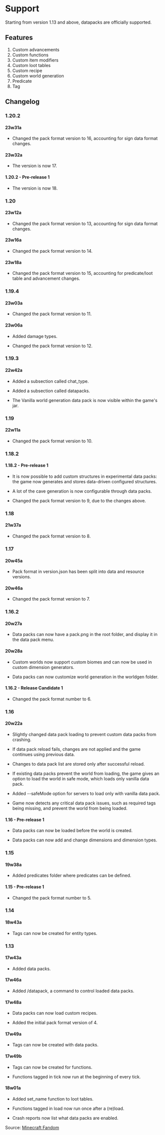 # Support

Starting from version 1.13 and above, datapacks are officially supported.

## Features

1. Custom advancements
2. Custom functions
3. Custom item modifiers
4. Custom loot tables
5. Custom recipe
6. Custom world generation
7. Predicate
8. Tag

## Changelog

### 1.20.2

#### 23w31a

- Changed the pack format version to 16, accounting for sign data format changes.

#### 23w32a

- The version is now 17.

#### 1.20.2 - Pre-release 1

- The version is now 18.

### 1.20

#### 23w12a

- Changed the pack format version to 13, accounting for sign data format changes.

#### 23w16a

- Changed the pack format version to 14.

#### 23w18a

- Changed the pack format version to 15, accounting for predicate/loot table and advancement changes.

### 1.19.4

#### 23w03a

- Changed the pack format version to 11.

#### 23w06a

- Added damage types.

- Changed the pack format version to 12.

### 1.19.3

#### 22w42a

- Added a subsection called chat_type.

- Added a subsection called datapacks.

- The Vanilla world generation data pack is now visible within the game's jar.

### 1.19

#### 22w11a

- Changed the pack format version to 10.

### 1.18.2

#### 1.18.2 - Pre-release 1

- It is now possible to add custom structures in experimental data packs: the game now generates and stores data-driven configured structures.

- A lot of the cave generation is now configurable through data packs.

- Changed the pack format version to 9, due to the changes above.

### 1.18

#### 21w37a

- Changed the pack format version to 8.

### 1.17

#### 20w45a

- Pack format in version.json has been split into data and resource versions.

#### 20w46a

- Changed the pack format version to 7.

### 1.16.2

#### 20w27a

- Data packs can now have a pack.png in the root folder, and display it in the data pack menu.

#### 20w28a

- Custom worlds now support custom biomes and can now be used in custom dimension generators.

- Data packs can now customize world generation in the worldgen folder.

#### 1.16.2 - Release Candidate 1

- Changed the pack format number to 6.

### 1.16

#### 20w22a

- Slightly changed data pack loading to prevent custom data packs from crashing.

- If data pack reload fails, changes are not applied and the game continues using previous data.

- Changes to data pack list are stored only after successful reload.

- If existing data packs prevent the world from loading, the game gives an option to load the world in safe mode, which loads only vanilla data pack.

- Added --safeMode option for servers to load only with vanilla data pack.

- Game now detects any critical data pack issues, such as required tags being missing, and prevent the world from being loaded.

#### 1.16 - Pre-release 1

- Data packs can now be loaded before the world is created.

- Data packs can now add and change dimensions and dimension types.

### 1.15

#### 19w38a

- Added predicates folder where predicates can be defined.

#### 1.15 - Pre-release 1

- Changed the pack format number to 5.

### 1.14

#### 18w43a

- Tags can now be created for entity types.

### 1.13

#### 17w43a

- Added data packs.

#### 17w46a

- Added /datapack, a command to control loaded data packs.

#### 17w48a

- Data packs can now load custom recipes.

- Added the initial pack format version of 4.

#### 17w49a

- Tags can now be created with data packs.

#### 17w49b

- Tags can now be created for functions.

- Functions tagged in tick now run at the beginning of every tick.

#### 18w01a

- Added set_name function to loot tables.

- Functions tagged in load now run once after a (re)load.

- Crash reports now list what data packs are enabled.

Source: [Minecraft Fandom](https://minecraft.fandom.com/wiki/Data_pack)
